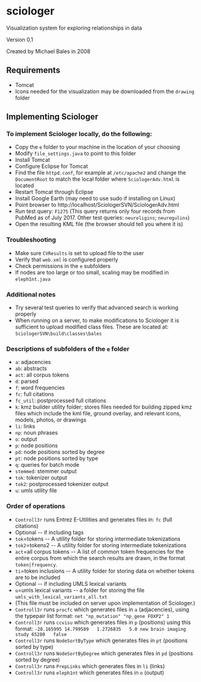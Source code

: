# sciologer
Visualization system for exploring relationships in data

Version 0.1

Created by Michael Bales in 2008

## Requirements
* Tomcat
* Icons needed for the visualization may be downloaded from the `drawing` folder

## Implementing Sciologer

### To implement Sciologer locally, do the following:
*	Copy the `e` folder to your machine in the location of your choosing
*	Modify `file_settings.java` to point to this folder
*	Install Tomcat
*	Configure Eclipse for Tomcat
*	Find the file `httpd.conf`, for example at `/etc/apache2` and change the `DocumentRoot` to match the local folder where `SciologerAdv.html` is located
*	Restart Tomcat through Eclipse
*	Install Google Earth (may need to use sudo if installing on Linux)
*	Point browser to http://localhost/SciologerSVN/SciologerAdv.html
*	Run test query: `F1275` (This query returns only four records from PubMed as of July 2017. Other test queries: `neuroligins`; `neuregulins`)
*	Open the resulting KML file (the browser should tell you where it is)

### Troubleshooting
*	Make sure `CVResults` is set to upload file to the user
*	Verify that `web.xml` is configured properly
*	Check permissions in the `e` subfolders
*	If nodes are too large or too small, scaling may be modified in `eleph1nt.java`

### Additional notes
*	Try several test queries to verify that advanced search is working properly
* When running on a server, to make modifications to Sciologer it is sufficient to upload modified class files. These are located at: `SciologerSVN\build\classes\bales`

### Descriptions of subfolders of the `e` folder
*	`a`: adjacencies
*	`ab`: abstracts
*	`act`: all corpus tokens
*	`d`: parsed
*	`f`: word frequencies
*	`fc`: full citations
*	`fc_util`: postprocessed full citations
*	`k`: kmz builder utility folder; stores files needed for building zipped kmz files which include the kml file, ground overlay, and relevant icons, models, photos, or drawings
*	`li`: links
*	`np`: noun phrases
*	`o`: output
*	`p`: node positions
*	`pd`: node positions sorted by degree
*	`pt`: node positions sorted by type
*	`q`: queries for batch mode
*	`stemmed`: stemmer output
*	`tok`: tokenizer output
*	`tok2`: postprocessed tokenizer output
*	`u`: umls utility file

### Order of operations

* `Controll3r` runs Entrez E-Utilities and generates files in: `fc` (full citations)
* Optional -- if including tags
 * `tok`=tokens -- A utility folder for storing intermediate tokenizations
 * `tok2`=tokens2 -- A utility folder for storing intermediate tokenizations
 * `act`=all corpus tokens -- A list of common token frequencies for the entire corpus from which the search results are drawn, in the format `token|frequency`.
 * `ti`=token inclusions -- A utility folder for storing data on whether tokens are to be included
* Optional -- if including UMLS lexical variants
 * `u`=umls lexical variants -- a folder for storing the file `umls_with_lexical_variants_all.txt`
 * (This file must be included on server upon implementation of Sciologer.)
* `Controll3r` runs `procfc` which generates files in `a` (adjacencies), using the typepair list format:
`net "np_mutation" "np_gene FOXP2" 1`
* `Controll3r` runs `ccvisu` which generates files in `p` (positions) using this format:
`-28.165995	14.799589	1.2726835	5.0	new brain imaging study	65280	false`
* `Controll3r` runs `NodeSortByType` which generates files in `pt` (positions sorted by type)
* `Controll3r` runs `NodeSortByDegree` which generates files in `pd` (positions sorted by degree)
* `Controll3r` runs `PrepLinks` which generates files in `li` (links)
* `Controll3r` runs `eleph1nt` which generates files in `o` (output)
